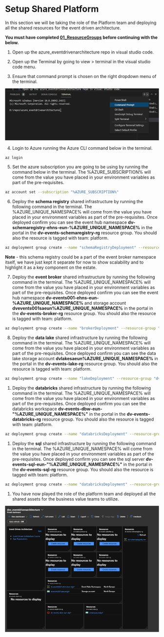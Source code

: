 # Setup Shared Platform

In this section we will be taking the role of the Platform team and deploying all the shared resources for the event driven architecture.

**You must have completed [01_ResourceGroups](../01_ResourceGroups/ReadMe.md) before continuing with the below.**

1. Open up the azure_eventdrivenarchitecture repo in visual studio code.

2. Open up the Terminal by going to view > terminal in the visual studio code menu.

3. Ensure that command prompt is chosen on the right dropdown menu of the terminal.

![Terminal Command Prompt](../../Images/TerminalCommandPrompt.PNG)

4. Login to Azure running the Azure CLI command below in the terminal.

```bash
az login
```

5. Set the azure subscription you are going to be using by running the command below in the terminal. The %AZURE_SUBSCRIPTION% will come from the value you have placed in your environment variables as part of the pre-requisites.

```bash
az account set --subscription "%AZURE_SUBSCRIPTION%"
```

6. Deploy the **schema registry** shared infrastructure by running the following command in the terminal. The %AZURE_UNIQUE_NAMESPACE% will come from the value you have placed in your environment variables as part of the pre-requisites.
Once deployed confirm you can see the event hub namespace **dv-schemaregistry-ehns-eun-%AZURE_UNIQUE_NAMESPACE%** in the portal in the **dv-events-schemaregistry-rg** resource group. You should also the resource is tagged with team: platform.

```bash
az deployment group create --name "schemaRegistryDeployment" --resource-group "dv-events-schemaregistry-rg" --template-file "01_Platform\03_SharedInfrastructure\bicep\schemaregistry.bicep" --parameters namespace="%AZURE_UNIQUE_NAMESPACE%"
```

**Note** - this schema registry could be a part of the event broker namespace itself, we have just kept it separate for now to show scalability and to highlight it as a key component on the estate.

7. Deploy the **event broker** shared infrastructure by running the following command in the terminal. The %AZURE_UNIQUE_NAMESPACE% will come from the value you have placed in your environment variables as part of the pre-requisites.
Once deployed confirm you can see the event hub namespace **dv-events001-ehns-eun-%AZURE_UNIQUE_NAMESPACE%** and storage account **dvevents001saeun%AZURE_UNIQUE_NAMESPACE%** in the portal in the **dv-events-broker-rg** resource group. You should also the resource is tagged with team: platform.

```bash
az deployment group create --name "brokerDeployment" --resource-group "dv-events-broker-rg" --template-file "01_Platform\03_SharedInfrastructure\bicep\broker.bicep" --parameters namespace="%AZURE_UNIQUE_NAMESPACE%"
```

8. Deploy the **data lake** shared infrastructure by running the following command in the terminal. The %AZURE_UNIQUE_NAMESPACE% will come from the value you have placed in your environment variables as part of the pre-requisites.
Once deployed confirm you can see the data lake storage account **dvlakesaeun%AZURE_UNIQUE_NAMESPACE%** in the portal in the **dv-events-lake-rg** resource group. You should also the resource is tagged with team: platform.

```bash
az deployment group create --name "lakeDeployment" --resource-group "dv-events-lake-rg" --template-file "01_Platform\03_SharedInfrastructure\bicep\lake.bicep" --parameters namespace="%AZURE_UNIQUE_NAMESPACE%"
```

1. Deploy the **databricks** shared infrastructure by running the following command in the terminal. The %AZURE_UNIQUE_NAMESPACE% will come from the value you have placed in your environment variables as part of the pre-requisites.
Once deployed confirm you can see the databricks workspace **dv-events-dbw-eun-"%AZURE_UNIQUE_NAMESPACE%"** in the portal in the **dv-events-databricks-rg** resource group. You should also the resource is tagged with team: platform.

```bash
az deployment group create --name "databricksDeployment" --resource-group "dv-events-databricks-rg" --template-file "01_Platform\03_SharedInfrastructure\bicep\databricks.bicep" --parameters namespace="%AZURE_UNIQUE_NAMESPACE%"
```

1. Deploy the **sql** shared infrastructure by running the following command in the terminal. The %AZURE_UNIQUE_NAMESPACE% will come from the value you have placed in your environment variables as part of the pre-requisites.
Once deployed confirm you can see the sql server **dv-events-sql-eun-"%AZURE_UNIQUE_NAMESPACE%"** in the portal in the **dv-events-sql-rg** resource group. You should also the resource is tagged with team: platform.

```bash
az deployment group create --name "databricksDeployment" --resource-group "dv-events-sql-rg" --template-file "01_Platform\03_SharedInfrastructure\bicep\sqlserver.bicep" --parameters namespace="%AZURE_UNIQUE_NAMESPACE%" --parameters namespace="%AZURE_UNIQUE_NAMESPACE%" clientIpAddress="%MY_IP%" sqlAdministratorLoginPassword="%EXAMPLE_PASSWORD%"
```

1.  You have now played the role of the platform team and deployed all the shared assets for the business value teams to utilize.

![Dashboard Shared Platform](../../Images/DashboardSharedPlatform.PNG)